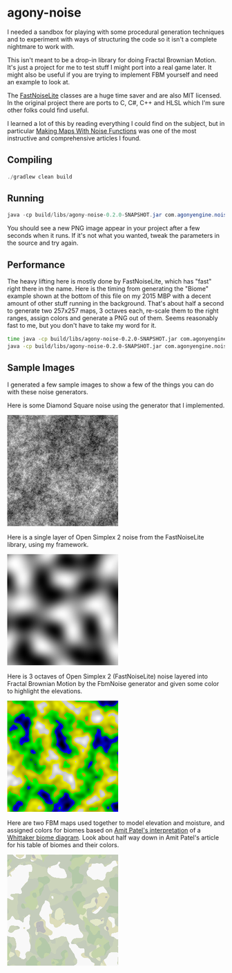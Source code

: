 # agony-noise

I needed a sandbox for playing with some procedural generation techniques and to experiment with ways of structuring the code so it isn't a complete nightmare to work with.

This isn't meant to be a drop-in library for doing Fractal Brownian Motion. It's just a project for me to test stuff I might port into a real game later. It might also be useful if you are trying to implement FBM yourself and need an example to look at.

The [FastNoiseLite](https://github.com/Auburn/FastNoiseLite) classes are a huge time saver and are also MIT licensed. In the original project there are ports to C, C#, C++ and HLSL which I'm sure other folks could find useful.

I learned a lot of this by reading everything I could find on the subject, but in particular [Making Maps With Noise Functions](https://www.redblobgames.com/maps/terrain-from-noise/) was one of the most instructive and comprehensive articles I found.

## Compiling

```java
./gradlew clean build
```

## Running

```java
java -cp build/libs/agony-noise-0.2.0-SNAPSHOT.jar com.agonyengine.noise.Main
```

You should see a new PNG image appear in your project after a few seconds when it runs. If it's not what you wanted, tweak the parameters in the source and try again.

## Performance

The heavy lifting here is mostly done by FastNoiseLite, which has "fast" right there in the name. Here is the timing from generating the "Biome" example shown at the bottom of this file on my 2015 MBP with a decent amount of other stuff running in the background. That's about half a second to generate two 257x257 maps, 3 octaves each, re-scale them to the right ranges, assign colors and generate a PNG out of them. Seems reasonably fast to me, but you don't have to take my word for it.

```bash
time java -cp build/libs/agony-noise-0.2.0-SNAPSHOT.jar com.agonyengine.noise.Main
java -cp build/libs/agony-noise-0.2.0-SNAPSHOT.jar com.agonyengine.noise.Main  0.52s user 0.06s system 161% cpu 0.356 total
```

## Sample Images

I generated a few sample images to show a few of the things you can do with these noise generators.

Here is some Diamond Square noise using the generator that I implemented.

![Diamond Square](samples/diamondSquare.PNG)

Here is a single layer of Open Simplex 2 noise from the FastNoiseLite library, using my framework.

![Open Simplex 2](samples/openSimplex2.PNG)

Here is 3 octaves of Open Simplex 2 (FastNoiseLite) noise layered into Fractal Brownian Motion by the FbmNoise generator and given some color to highlight the elevations.

![Fractal Brownian Motion](samples/quarterColors.PNG)

Here are two FBM maps used together to model elevation and moisture, and assigned colors for biomes based on [Amit Patel's interpretation](http://www-cs-students.stanford.edu/~amitp/game-programming/polygon-map-generation/) of a [Whittaker biome diagram](https://en.wikipedia.org/wiki/Biome). Look about half way down in Amit Patel's article for his table of biomes and their colors.

![Biomes](samples/biomes.PNG)